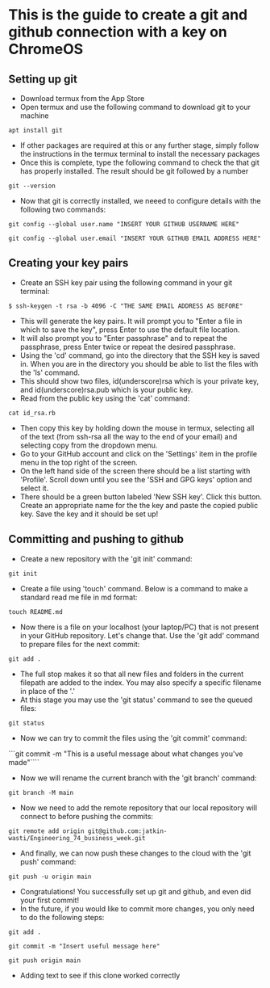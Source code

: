 # This is the guide to create a git and github connection with a key on ChromeOS
## Setting up git
- Download termux from the App Store
- Open termux and use the following command to download git to your machine

```apt install git```

- If other packages are required at this or any further stage, simply follow the instructions in the termux terminal to install the necessary packages
- Once this is complete, type the following command to check the that git has properly installed. The result should be git followed by a number

```git --version```
- Now that git is correctly installed, we neeed to configure details with the following two commands:

```git config --global user.name "INSERT YOUR GITHUB USERNAME HERE"```

```git config --global user.email "INSERT YOUR GITHUB EMAIL ADDRESS HERE"```
## Creating your key pairs
- Create an SSH key pair using the following command in your git terminal:

```$ ssh-keygen -t rsa -b 4096 -C "THE SAME EMAIL ADDRESS AS BEFORE"```
- This will generate the key pairs. It will prompt you to "Enter a file in which to save the key", press Enter to use the default file location.
- It will also prompt you to "Enter passphrase" and to repeat the passphrase, press Enter twice or repeat the desired passphrase.
- Using the 'cd' command, go into the directory that the SSH key is saved in. When you are in the directory you should be able to list the files with the 'ls' command.
- This should show two files, id(underscore)rsa which is your private key, and id(underscore)rsa.pub which is your public key.
- Read from the public key using the 'cat' command:

```cat id_rsa.rb```
- Then copy this key by holding down the mouse in termux, selecting all of the text (from ssh-rsa all the way to the end of your email) and selecting copy from the dropdown menu.
- Go to your GitHub account and click on the 'Settings' item in the profile menu in the top right of the screen. 
- On the left hand side of the screen there should be a list starting with 'Profile'. Scroll down until you see the 'SSH and GPG keys' option and select it. 
- There should be a green button labeled 'New SSH key'. Click this button. Create an appropriate name for the the key and paste the copied public key. Save the key and it should be set up!

## Committing and pushing to github
- Create a new repository with the 'git init' command:

```git init```

- Create a file using 'touch' command. Below is a command to make a standard read me file in md format:

```touch README.md```

- Now there is a file on your localhost (your laptop/PC) that is not present in your GitHub repository. Let's change that. Use the 'git add' command to prepare files for the next commit:

```git add .```

- The full stop makes it so that all new files and folders in the current filepath are added to the index. You may also specify a specific filename in place of the '.'
- At this stage you may use the 'git status' command to see the queued files:

```git status```

- Now we can try to commit the files using the 'git commit' command:

```git commit -m "This is a useful message about what changes you've made"````
- Now we will rename the current branch with the 'git branch' command:

```git branch -M main```
- Now we need to add the remote repository that our local repository will connect to before pushing the commits:

```git remote add origin git@github.com:jatkin-wasti/Engineering_74_business_week.git```
- And finally, we can now push these changes to the cloud with the 'git push' command:

```git push -u origin main```
- Congratulations! You successfully set up git and github, and even did your first commit!
- In the future, if you would like to commit more changes, you only need to do the following steps:

```git add .```

```git commit -m "Insert useful message here"```

```git push origin main```
- Adding text to see if this clone worked correctly
